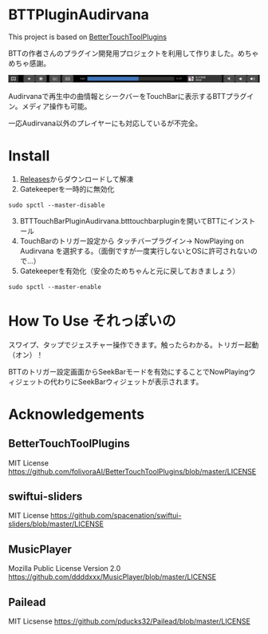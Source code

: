# BTTPluginAudirvana
This project is based on [BetterTouchToolPlugins](https://github.com/folivoraAI/BetterTouchToolPlugins)

BTTの作者さんのプラグイン開発用プロジェクトを利用して作りました。めちゃめちゃ感謝。

![nowplaying_seekbar](https://raw.githubusercontent.com/PetitStrawberry/BTTPluginAudirvana/master/Resources/nowplaying_seekbar.png)

Audirvanaで再生中の曲情報とシークバーをTouchBarに表示するBTTプラグイン。メディア操作も可能。

一応Audirvana以外のプレイヤーにも対応しているが不完全。

# Install
1. [Releases](https://github.com/PetitStrawberry/BTTPluginAudirvana/releases)からダウンロードして解凍
2. Gatekeeperを一時的に無効化
```shell
sudo spctl --master-disable
```
3. BTTTouchBarPluginAudirvana.btttouchbarpluginを開いてBTTにインストール
4. TouchBarのトリガー設定から タッチバープラグイン-> NowPlaying on Audirvana を選択する。（面倒ですが一度実行しないとOSに許可されないので...）
5. Gatekeeperを有効化（安全のためちゃんと元に戻しておきましょう）
```shell
sudo spctl --master-enable
```

# How To Use それっぽいの
スワイプ、タップでジェスチャー操作できます。触ったらわかる。トリガー起動（オン）！

BTTのトリガー設定画面からSeekBarモードを有効にすることでNowPlayingウィジェットの代わりにSeekBarウィジェットが表示されます。

# Acknowledgements

## BetterTouchToolPlugins
MIT License
  https://github.com/folivoraAI/BetterTouchToolPlugins/blob/master/LICENSE

## swiftui-sliders
MIT License
  https://github.com/spacenation/swiftui-sliders/blob/master/LICENSE

## MusicPlayer
Mozilla Public License Version 2.0
  https://github.com/ddddxxx/MusicPlayer/blob/master/LICENSE

## Pailead
MIT Licsense
  https://github.com/pducks32/Pailead/blob/master/LICENSE
